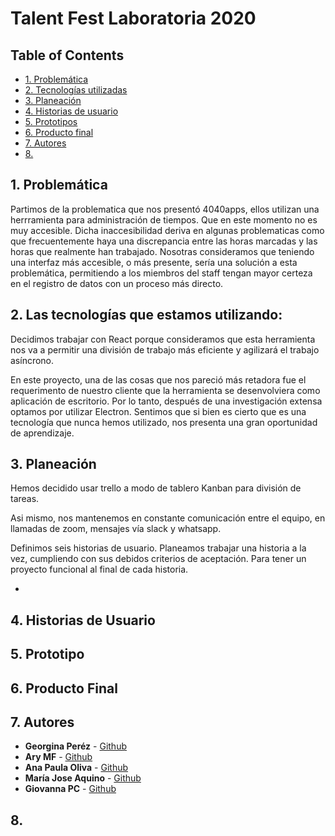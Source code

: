 # **Talent Fest Laboratoria 2020**

## Table of Contents
* [1. Problemática](#1-problemática)
* [2. Tecnologías utilizadas](#2-tecnologías-utilizadas)
* [3. Planeación](#3-planeación)
* [4. Historias de usuario](#4-historias-de-usuario)
* [5. Prototipos](#5-prototipos)
* [6. Producto final](#6-producto-final)
* [7. Autores](#7-Autores)
* [8. ](#8-)

## 1. Problemática

Partimos de la problematica que nos presentó 4040apps, ellos utilizan una herrramienta para administración de tiempos. Que en este momento no es muy accesible. Dicha inaccesibilidad deriva en algunas problematicas como que frecuentemente
haya una discrepancia entre las horas marcadas y las horas que realmente han trabajado. Nosotras consideramos que teniendo una interfaz más accesible, o más presente, sería una solución a esta problemática, permitiendo a los miembros del staff tengan mayor certeza en el registro de datos con un proceso más directo.


## 2. Las tecnologías que estamos utilizando: 

Decidimos trabajar con React porque consideramos que esta herramienta nos va a permitir una división de trabajo más eficiente y agilizará el trabajo asíncrono.

En este proyecto, una de las cosas que nos pareció más retadora fue el requerimento de nuestro cliente que la herramienta se desenvolviera como aplicación de escritorio. Por lo tanto, después de una investigación extensa optamos por utilizar Electron. Sentimos que si bien es cierto que es una tecnología que nunca hemos utilizado, nos presenta una gran oportunidad de aprendizaje.

## 3. Planeación

Hemos decidido usar trello a modo de tablero Kanban para división de tareas.

Asi mismo, nos mantenemos en constante comunicación entre el equipo, en llamadas de zoom, mensajes vía slack y whatsapp.

Definimos seis historias de usuario. Planeamos trabajar una historia a la vez, cumpliendo con sus debidos criterios de aceptación. Para tener un proyecto funcional al final de cada historia.

-
## 4. Historias de Usuario

## 5. Prototipo

## 6. Producto Final

## 7. Autores

* **Georgina Peréz** - [Github](https://github.com/georginapq)
* **Ary MF** - [Github](https://github.com/AryMF)
* **Ana Paula Oliva** - [Github](https://github.com/anapaulaoliva)
* **María Jose Aquino** - [Github](https://github.com/majoaquino99)
* **Giovanna PC** - [Github](https://github.com/giovsteph)

## 8.



